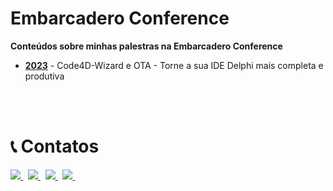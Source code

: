 # Embarcadero Conference

**Conteúdos sobre minhas palestras na Embarcadero Conference**

- [**2023**](https://github.com/Code4Delphi/embarcadero-conference/tree/master/2023) - Code4D-Wizard e OTA - Torne a sua IDE Delphi mais completa e produtiva

<br/>
<br/>

# 📞 Contatos
<p align="left">
  <a href="https://www.youtube.com/@code4delphi" target="_blank">
    <img src="https://img.shields.io/badge/YouTube:-Join%20Channel-red?logo=youtube&logoColor=red">
  </a> 
  &nbsp;
  <a href="https://t.me/Code4DelphiDevs" target="_blank">
    <img src="https://img.shields.io/badge/Telegram:-Join%20Channel-blue?logo=telegram">
  </a> 
  &nbsp;
  <a href="mailto:contato@code4delphi.com.br" target="_blank">
    <img src="https://img.shields.io/badge/E--mail-contato%40code4delphi.com.br-yellowgreen?logo=maildotru&logoColor=yellowgreen">
  </a>
  &nbsp;
  <a href="https://go.hotmart.com/U81331747Y?dp=1" target="_blank">
    <img src="https://img.shields.io/badge/Course:-Open%20Tools%20API-F00?logo=delphi">
  </a> 
  &nbsp;  
</p>
